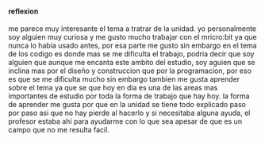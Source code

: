 #### reflexion 
me parece muy interesante el tema a tratrar de la unidad. yo personalmente soy alguien muy curiosa y me gusto mucho trabajar con el mricro:bit ya que nunca lo habia
usado antes, por esa parte me gusto sin embargo en el tema de los codigo es donde mas se me dificulta el trabajo, podria decir que soy alguien que aunque me encanta
este ambito del estudio, soy aguien que se inclina mas por el diseño y construccion que por la programacion, por eso es que se me dificulta mucho sin embargo 
tambien me gusta aprender sobre el tema ya que se que hoy en dia es una de las areas mas importantes de estudio por toda la forma de trabajo que hay hoy.
la forma de aprender me gusta por que en la unidad se tiene todo explicado paso por paso asi que no hay pierde al hacerlo y si necesitaba alguna ayuda, el profesor
estaba ahi para ayudarme con lo que sea apesar de que es un campo que no me resulta facil. 
